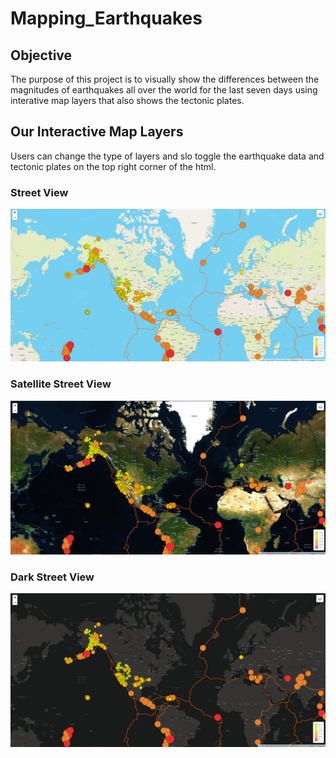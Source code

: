 # Mapping_Earthquakes

## Objective
The purpose of this project is to visually show the differences between the magnitudes of earthquakes all over the world for the last seven days using interative map layers that also shows the tectonic plates.

## Our Interactive Map Layers
Users can change the type of layers and slo toggle the earthquake data and tectonic plates on the top right corner of the html.

### Street View
![](Earthquake_Challenge/static/images/streets.PNG)

### Satellite Street View
![](Earthquake_Challenge/static/images/satellite.PNG)

### Dark Street View
![](Earthquake_Challenge/static/images/dark.PNG)
